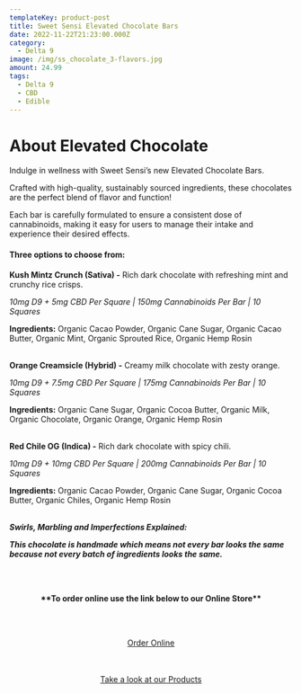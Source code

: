 ```yaml
---
templateKey: product-post
title: Sweet Sensi Elevated Chocolate Bars
date: 2022-11-22T21:23:00.000Z
category:
  - Delta 9
image: /img/ss_chocolate_3-flavors.jpg
amount: 24.99
tags:
  - Delta 9
  - CBD
  - Edible
---
```

# **About Elevated Chocolate**

Indulge in wellness with Sweet Sensi’s new Elevated Chocolate Bars.

Crafted with high-quality, sustainably sourced ingredients, these chocolates are the perfect blend of flavor and function!

Each bar is carefully formulated to ensure a consistent dose of cannabinoids, making it easy for users to manage their intake and experience their desired effects.

#### **Three options to choose from:**

**Kush Mintz Crunch (Sativa) -** Rich dark chocolate with refreshing mint and crunchy rice crisps.

*10mg D9 + 5mg CBD Per Square | 150mg Cannabinoids Per Bar | 10 Squares*

**Ingredients:** Organic Cacao Powder, Organic Cane Sugar, Organic Cacao Butter, Organic Mint, Organic Sprouted Rice, Organic Hemp Rosin

**\
Orange Creamsicle (Hybrid) -** Creamy milk chocolate with zesty orange.

*10mg D9 + 7.5mg CBD Per Square | 175mg Cannabinoids Per Bar | 10 Squares*

**Ingredients:** Organic Cane Sugar, Organic Cocoa Butter, Organic Milk, Organic Chocolate, Organic Orange, Organic Hemp Rosin

**\
Red Chile OG (Indica) -** Rich dark chocolate with spicy chili.

*10mg D9 + 10mg CBD Per Square | 200mg Cannabinoids Per Bar | 10 Squares*

**Ingredients:** Organic Cacao Powder, Organic Cane Sugar, Organic Cocoa Butter, Organic Chiles, Organic Hemp Rosin

**\
*Swirls, Marbling and Imperfections Explained:***

***This chocolate is handmade which means not every bar looks the same because not every batch of ingredients looks the same.***

<br><br>

<Center>

**\*\*To order online use the link below to our Online Store\*\***

<br><br>

<Center><a class="link-view-more-products" target="_blank" href="https://capitalcbd.shop/shop-online/">Order Online</a></

<br><br><br>

<Center><a class="link-view-more-products" target="_blank" href="https://capitalamericanshaman.com/products">Take a look at our Products</a></Center>

<br><br>